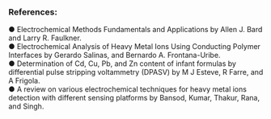### References:
● Electrochemical Methods Fundamentals and Applications by Allen J. Bard and Larry R. Faulkner.
<br>
● Electrochemical Analysis of Heavy Metal Ions Using Conducting Polymer Interfaces by Gerardo Salinas, and Bernardo A. Frontana-Uribe.
<br>
● Determination of Cd, Cu, Pb, and Zn content of infant formulas by differential pulse stripping voltammetry (DPASV) by M J Esteve, R Farre, and A Frigola.
<br>
● A review on various electrochemical techniques for heavy metal ions detection with different sensing platforms by Bansod, Kumar, Thakur, Rana, and Singh.
<br>
